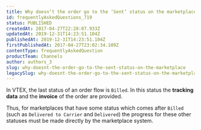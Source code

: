 ```yaml
---
title: Why doesn’t the order go to the ‘Sent’ status on the marketplace?
id: frequentlyAskedQuestions_719
status: PUBLISHED
createdAt: 2017-04-27T22:28:07.933Z
updatedAt: 2019-12-31T14:23:51.104Z
publishedAt: 2019-12-31T14:23:51.104Z
firstPublishedAt: 2017-04-27T23:02:34.109Z
contentType: frequentlyAskedQuestion
productTeam: Channels
author: authors_3
slug: why-doesnt-the-order-go-to-the-sent-status-on-the-marketplace
legacySlug: why-doesnt-the-order-go-to-the-sent-status-on-the-marketplace
---
```


In VTEX, the last status of an order flow is `Billed`. In this status the __tracking data__ and the __invoice__ of the order are provided.

Thus, for marketplaces that have some status which comes after `Billed` (such as `Delivered to Carrier` and `Delivered`) the progress for these other statuses must be made directly by the marketplace system.

